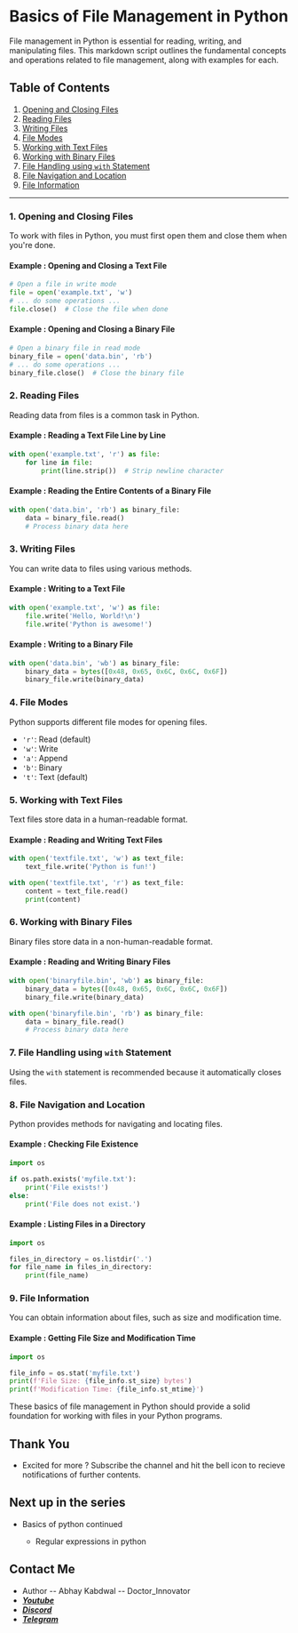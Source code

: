 # Basics of File Management in Python

File management in Python is essential for reading, writing, and manipulating files. This markdown script outlines the fundamental concepts and operations related to file management, along with examples for each.

## Table of Contents
1. [Opening and Closing Files](#1-opening-and-closing-files)
2. [Reading Files](#2-reading-files)
3. [Writing Files](#3-writing-files)
4. [File Modes](#4-file-modes)
5. [Working with Text Files](#5-working-with-text-files)
6. [Working with Binary Files](#6-working-with-binary-files)
7. [File Handling using `with` Statement](#7-file-handling-using-with-statement)
8. [File Navigation and Location](#8-file-navigation-and-location)
9. [File Information](#9-file-information)

---

### 1. Opening and Closing Files
To work with files in Python, you must first open them and close them when you're done.

#### Example : Opening and Closing a Text File
```python
# Open a file in write mode
file = open('example.txt', 'w')
# ... do some operations ...
file.close()  # Close the file when done
```

#### Example : Opening and Closing a Binary File
```python
# Open a binary file in read mode
binary_file = open('data.bin', 'rb')
# ... do some operations ...
binary_file.close()  # Close the binary file
```

### 2. Reading Files
Reading data from files is a common task in Python.

#### Example : Reading a Text File Line by Line
```python
with open('example.txt', 'r') as file:
    for line in file:
        print(line.strip())  # Strip newline character
```

#### Example : Reading the Entire Contents of a Binary File
```python
with open('data.bin', 'rb') as binary_file:
    data = binary_file.read()
    # Process binary data here
```

### 3. Writing Files
You can write data to files using various methods.

#### Example : Writing to a Text File
```python
with open('example.txt', 'w') as file:
    file.write('Hello, World!\n')
    file.write('Python is awesome!')
```

#### Example : Writing to a Binary File
```python
with open('data.bin', 'wb') as binary_file:
    binary_data = bytes([0x48, 0x65, 0x6C, 0x6C, 0x6F])
    binary_file.write(binary_data)
```

### 4. File Modes
Python supports different file modes for opening files.

- `'r'`: Read (default)
- `'w'`: Write
- `'a'`: Append
- `'b'`: Binary
- `'t'`: Text (default)

### 5. Working with Text Files
Text files store data in a human-readable format.

#### Example : Reading and Writing Text Files
```python
with open('textfile.txt', 'w') as text_file:
    text_file.write('Python is fun!')

with open('textfile.txt', 'r') as text_file:
    content = text_file.read()
    print(content)
```

### 6. Working with Binary Files
Binary files store data in a non-human-readable format.

#### Example : Reading and Writing Binary Files
```python
with open('binaryfile.bin', 'wb') as binary_file:
    binary_data = bytes([0x48, 0x65, 0x6C, 0x6C, 0x6F])
    binary_file.write(binary_data)

with open('binaryfile.bin', 'rb') as binary_file:
    data = binary_file.read()
    # Process binary data here
```

### 7. File Handling using `with` Statement
Using the `with` statement is recommended because it automatically closes files.

### 8. File Navigation and Location
Python provides methods for navigating and locating files.

#### Example : Checking File Existence
```python
import os

if os.path.exists('myfile.txt'):
    print('File exists!')
else:
    print('File does not exist.')
```

#### Example : Listing Files in a Directory
```python
import os

files_in_directory = os.listdir('.')
for file_name in files_in_directory:
    print(file_name)
```

### 9. File Information
You can obtain information about files, such as size and modification time.

#### Example : Getting File Size and Modification Time
```python
import os

file_info = os.stat('myfile.txt')
print(f'File Size: {file_info.st_size} bytes')
print(f'Modification Time: {file_info.st_mtime}')
```

These basics of file management in Python should provide a solid foundation for working with files in your Python programs.

## Thank You
- Excited for more ? Subscribe the channel and hit the bell icon to recieve notifications of further contents.

## Next up in the series

- Basics of python continued
    
    + Regular expressions in python


## Contact Me

- Author -- Abhay Kabdwal -- Doctor_Innovator
- **_[Youtube](https://www.youtube.com/@doctor_innovator/featured)_**
- **_[Discord](https://discord.gg/7ydGD3aJ)_**
- **_[Telegram](https://t.me/doctor_innovator)_**